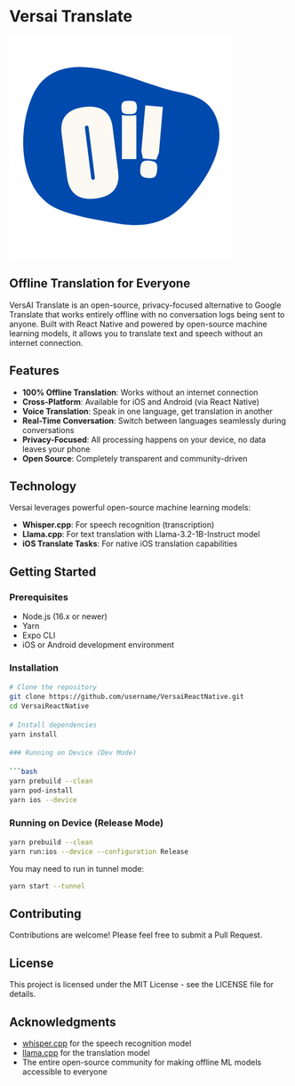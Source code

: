 # Versai Translate

![Versai Translate Logo](https://raw.githubusercontent.com/johnjazzi/VersaiReactNative/5b5dfe5cab7d1a6b73fd1d955cdc8ac3441ef6d4/assets/icon.png)

## Offline Translation for Everyone

VersAI Translate is an open-source, privacy-focused alternative to Google Translate that works entirely offline with no conversation logs being sent to anyone. Built with React Native and powered by open-source machine learning models, it allows you to translate text and speech without an internet connection.

## Features

- **100% Offline Translation**: Works without an internet connection
- **Cross-Platform**: Available for iOS and Android (via React Native)
- **Voice Translation**: Speak in one language, get translation in another
- **Real-Time Conversation**: Switch between languages seamlessly during conversations
- **Privacy-Focused**: All processing happens on your device, no data leaves your phone
- **Open Source**: Completely transparent and community-driven

## Technology

Versai leverages powerful open-source machine learning models:

- **Whisper.cpp**: For speech recognition (transcription)
- **Llama.cpp**: For text translation with Llama-3.2-1B-Instruct model
- **iOS Translate Tasks**: For native iOS translation capabilities

## Getting Started

### Prerequisites

- Node.js (16.x or newer)
- Yarn
- Expo CLI
- iOS or Android development environment

### Installation

```bash
# Clone the repository
git clone https://github.com/username/VersaiReactNative.git
cd VersaiReactNative

# Install dependencies
yarn install

### Running on Device (Dev Mode)

```bash
yarn prebuild --clean
yarn pod-install
yarn ios --device
```

### Running on Device (Release Mode)

```bash
yarn prebuild --clean
yarn run:ios --device --configuration Release
```

You may need to run in tunnel mode:
```bash
yarn start --tunnel
```

## Contributing

Contributions are welcome! Please feel free to submit a Pull Request.

## License

This project is licensed under the MIT License - see the LICENSE file for details.

## Acknowledgments

- [whisper.cpp](https://github.com/ggerganov/whisper.cpp) for the speech recognition model
- [llama.cpp](https://github.com/ggerganov/llama.cpp) for the translation model
- The entire open-source community for making offline ML models accessible to everyone
